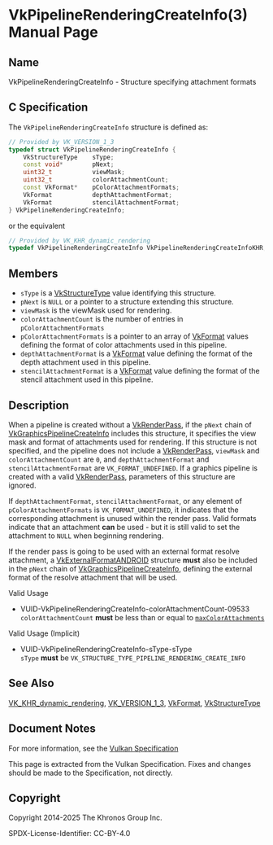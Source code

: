 # VkPipelineRenderingCreateInfo(3) Manual Page

## Name

VkPipelineRenderingCreateInfo - Structure specifying attachment formats



## [](#_c_specification)C Specification

The `VkPipelineRenderingCreateInfo` structure is defined as:

```c++
// Provided by VK_VERSION_1_3
typedef struct VkPipelineRenderingCreateInfo {
    VkStructureType    sType;
    const void*        pNext;
    uint32_t           viewMask;
    uint32_t           colorAttachmentCount;
    const VkFormat*    pColorAttachmentFormats;
    VkFormat           depthAttachmentFormat;
    VkFormat           stencilAttachmentFormat;
} VkPipelineRenderingCreateInfo;
```

or the equivalent

```c++
// Provided by VK_KHR_dynamic_rendering
typedef VkPipelineRenderingCreateInfo VkPipelineRenderingCreateInfoKHR;
```

## [](#_members)Members

- `sType` is a [VkStructureType](https://registry.khronos.org/vulkan/specs/latest/man/html/VkStructureType.html) value identifying this structure.
- `pNext` is `NULL` or a pointer to a structure extending this structure.
- `viewMask` is the viewMask used for rendering.
- `colorAttachmentCount` is the number of entries in `pColorAttachmentFormats`
- `pColorAttachmentFormats` is a pointer to an array of [VkFormat](https://registry.khronos.org/vulkan/specs/latest/man/html/VkFormat.html) values defining the format of color attachments used in this pipeline.
- `depthAttachmentFormat` is a [VkFormat](https://registry.khronos.org/vulkan/specs/latest/man/html/VkFormat.html) value defining the format of the depth attachment used in this pipeline.
- `stencilAttachmentFormat` is a [VkFormat](https://registry.khronos.org/vulkan/specs/latest/man/html/VkFormat.html) value defining the format of the stencil attachment used in this pipeline.

## [](#_description)Description

When a pipeline is created without a [VkRenderPass](https://registry.khronos.org/vulkan/specs/latest/man/html/VkRenderPass.html), if the `pNext` chain of [VkGraphicsPipelineCreateInfo](https://registry.khronos.org/vulkan/specs/latest/man/html/VkGraphicsPipelineCreateInfo.html) includes this structure, it specifies the view mask and format of attachments used for rendering. If this structure is not specified, and the pipeline does not include a [VkRenderPass](https://registry.khronos.org/vulkan/specs/latest/man/html/VkRenderPass.html), `viewMask` and `colorAttachmentCount` are `0`, and `depthAttachmentFormat` and `stencilAttachmentFormat` are `VK_FORMAT_UNDEFINED`. If a graphics pipeline is created with a valid [VkRenderPass](https://registry.khronos.org/vulkan/specs/latest/man/html/VkRenderPass.html), parameters of this structure are ignored.

If `depthAttachmentFormat`, `stencilAttachmentFormat`, or any element of `pColorAttachmentFormats` is `VK_FORMAT_UNDEFINED`, it indicates that the corresponding attachment is unused within the render pass. Valid formats indicate that an attachment **can** be used - but it is still valid to set the attachment to `NULL` when beginning rendering.

If the render pass is going to be used with an external format resolve attachment, a [VkExternalFormatANDROID](https://registry.khronos.org/vulkan/specs/latest/man/html/VkExternalFormatANDROID.html) structure **must** also be included in the `pNext` chain of [VkGraphicsPipelineCreateInfo](https://registry.khronos.org/vulkan/specs/latest/man/html/VkGraphicsPipelineCreateInfo.html), defining the external format of the resolve attachment that will be used.

Valid Usage

- [](#VUID-VkPipelineRenderingCreateInfo-colorAttachmentCount-09533)VUID-VkPipelineRenderingCreateInfo-colorAttachmentCount-09533  
  `colorAttachmentCount` **must** be less than or equal to [`maxColorAttachments`](https://registry.khronos.org/vulkan/specs/latest/html/vkspec.html#limits-maxColorAttachments)

Valid Usage (Implicit)

- [](#VUID-VkPipelineRenderingCreateInfo-sType-sType)VUID-VkPipelineRenderingCreateInfo-sType-sType  
  `sType` **must** be `VK_STRUCTURE_TYPE_PIPELINE_RENDERING_CREATE_INFO`

## [](#_see_also)See Also

[VK\_KHR\_dynamic\_rendering](https://registry.khronos.org/vulkan/specs/latest/man/html/VK_KHR_dynamic_rendering.html), [VK\_VERSION\_1\_3](https://registry.khronos.org/vulkan/specs/latest/man/html/VK_VERSION_1_3.html), [VkFormat](https://registry.khronos.org/vulkan/specs/latest/man/html/VkFormat.html), [VkStructureType](https://registry.khronos.org/vulkan/specs/latest/man/html/VkStructureType.html)

## [](#_document_notes)Document Notes

For more information, see the [Vulkan Specification](https://registry.khronos.org/vulkan/specs/latest/html/vkspec.html#VkPipelineRenderingCreateInfo)

This page is extracted from the Vulkan Specification. Fixes and changes should be made to the Specification, not directly.

## [](#_copyright)Copyright

Copyright 2014-2025 The Khronos Group Inc.

SPDX-License-Identifier: CC-BY-4.0
